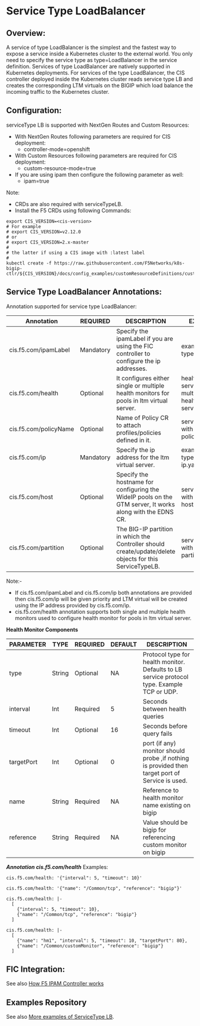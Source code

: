 # Service Type LoadBalancer

## Overview:

A service of type LoadBalancer is the simplest and the fastest way to expose a service inside a Kubernetes cluster to the external world. You only need to specify the service type as type=LoadBalancer in the service definition.
Services of type LoadBalancer are natively supported in Kubernetes deployments. For services of the type LoadBalancer, the CIS controller deployed inside the Kubernetes cluster reads service type LB and creates the corresponding LTM virtuals on the BIGIP which load balance the incoming traffic to the Kubernetes cluster.

## Configuration:

serviceType LB is supported with NextGen Routes and Custom Resources:
* With NextGen Routes following parameters are required for CIS deployment: 
    * controller-mode=openshift
* With Custom Resources following parameters are required for CIS deployment:
    * custom-resource-mode=true
* If you are using ipam then configure the following parameter as well:
    * ipam=true

Note:
* CRDs are also required with serviceTypeLB.
* Install the F5 CRDs using following Commands:
```shell
export CIS_VERSION=<cis-version>
# For example
# export CIS_VERSION=v2.12.0
# or
# export CIS_VERSION=2.x-master
#
# the latter if using a CIS image with :latest label
#
kubectl create -f https://raw.githubusercontent.com/F5Networks/k8s-bigip-ctlr/${CIS_VERSION}/docs/config_examples/customResourceDefinitions/customresourcedefinitions.yml

```

## Service Type LoadBalancer Annotations:

Annotation supported for service type LoadBalancer:

| Annotation             | REQUIRED   | DESCRIPTION                                                                                                    | EXAMPLE  FILE                                                                |
|------------------------|------------|----------------------------------------------------------------------------------------------------------------|------------------------------------------------------------------------------|
| cis.f5.com/ipamLabel   | Mandatory  | Specify the ipamLabel if you are using the FIC controller to configure the ip addresses.                       | example-service-type-lb.yaml                                                 |
| cis.f5.com/health      | Optional   | It configures either single or multiple health monitors for pools in ltm virtual server.                       | healthMonitor-serviceTypeLB.yaml, multiple-healthMonitors-serviceTypeLB.yaml |
| cis.f5.com/policyName  | Optional   | Name of Policy CR to attach profiles/policies defined in it.                                                   | service-type-lb-with-policyname.yaml                                         |
| cis.f5.com/ip          | Mandatory  | Specify the ip address for the ltm virtual server.                                                             | example-service-type-lb-staic-ip.yaml                                        |
| cis.f5.com/host        | Optional   | Specify the hostname for configuring the WideIP pools on the GTM server, It works along with the EDNS CR.      | service-type-lb-with-hostname.yaml                                           |
| cis.f5.com/partition   | Optional   | The BIG-IP partition in which the Controller should create/update/delete objects for this ServiceTypeLB.       | service-type-lb-with-custom-partition.yaml                                   |

Note:-

- If cis.f5.com/ipamLabel and cis.f5.com/ip both annotations are provided then cis.f5.com/ip will be given priority and LTM virtual will be created using the IP address provided by cis.f5.com/ip.
- cis.f5.com/health annotation supports both single and multiple health monitors used to configure health monitor for pools in ltm virtual server.

**Health Monitor Components**

| PARAMETER  | TYPE   | REQUIRED | DEFAULT   | DESCRIPTION                                                                                     |
|------------|--------|----------|-----------|-------------------------------------------------------------------------------------------------|
| type       | String | Optional | NA        | Protocol type for health monitor. Defaults to LB service protocol type. Example TCP or UDP.     |
| interval   | Int    | Required | 5         | Seconds between health queries                                                                  |
| timeout    | Int    | Optional | 16        | Seconds before query fails                                                                      |
| targetPort | Int    | Optional | 0         | port (if any) monitor should probe ,if nothing is provided then target port of Service is used. |
| name       | String | Required | NA        | Reference to health monitor name existing on bigip                                              |
| reference  | String | Required | NA        | Value should be bigip for referencing custom monitor on bigip                                   |

***Annotation cis.f5.com/health***
Examples:
```
cis.f5.com/health: '{"interval": 5, "timeout": 10}'
```
```
cis.f5.com/health: '{"name": "/Common/tcp", "reference": "bigip"}'
```
```
cis.f5.com/health: |-
  [
    {"interval": 5, "timeout": 10},
    {"name": "/Common/tcp", "reference": "bigip"}
  ]
```
```
cis.f5.com/health: |-
  [
    {"name": "hm1", "interval": 5, "timeout": 10, "targetPort": 80},
    {"name": "/Common/customMonitor", "reference": "bigip"}
  ]
```


## FIC Integration:

See also [How F5 IPAM Controller works](https://clouddocs.f5.com/containers/latest/userguide/ipam/)

## Examples Repository

See also [More examples of ServiceType LB](./).